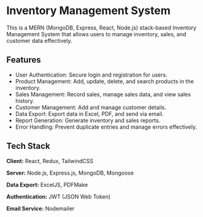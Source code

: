 
# Inventory Management System

This is a MERN (MongoDB, Express, React, Node.js) stack-based Inventory Management System that allows users to manage inventory, sales, and customer data effectively.



## Features

- User Authentication: Secure login and registration for users.
- Product Management: Add, update, delete, and search products in the inventory.
- Sales Management: Record sales, manage sales data, and view sales history.
- Customer Management: Add and manage customer details.
- Data Export: Export data in Excel, PDF, and send via email.
- Report Generation: Generate inventory and sales reports.
- Error Handling: Prevent duplicate entries and manage errors effectively.



## Tech Stack

**Client:** React, Redux, TailwindCSS

**Server:** Node.js, Express.js, MongoDB, Mongoose

**Data Export:** ExcelJS, PDFMake

**Authentication:** JWT (JSON Web Token)

**Email Service:** Nodemailer

